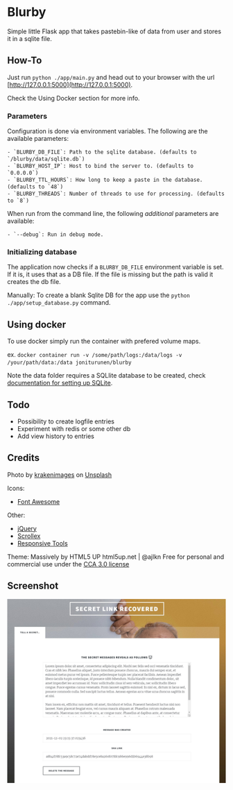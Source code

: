 # Blurby

Simple little Flask app that takes pastebin-like of data from user and stores it in a sqlite file.

## How-To

Just run `python ./app/main.py` and head out to your browser with the url [http://127.0.0.1:5000](http://127.0.0.1:5000).

Check the Using Docker section for more info.

### Parameters

Configuration is done via environment variables. The following are the available parameters:

    - `BLURBY_DB_FILE`: Path to the sqlite database. (defaults to `/blurby/data/sqlite.db`)
    - `BLURBY_HOST_IP`: Host to bind the server to. (defaults to `0.0.0.0`)
    - `BLURBY_TTL_HOURS`: How long to keep a paste in the database. (defaults to `48`)
    - `BLURBY_THREADS`: Number of threads to use for processing. (defaults to `8`)

When run from the command line, the following *additional* parameters are available:

    - `--debug`: Run in debug mode.


### Initializing database

The application now checks if a `BLURBY_DB_FILE` environment variable is set. If it is, it uses that as a DB file. If the file is missing but the path is valid it creates the db file.

Manually: To create a blank Sqlite DB for the app use the `python ./app/setup_database.py` command.

## Using docker

To use docker simply run the container with prefered volume maps. 

ex. 
`docker container run -v /some/path/logs:/data/logs -v /your/path/data:/data joniturunen/blurby`

Note the data folder requires a SQLlite database to be created, check [documentation for setting up SQLite](#initializing-database).

## Todo

- Possibility to create logfile entries
- Experiment with redis or some other db
- Add view history to entries

## Credits

Photo by <a href="https://unsplash.com/@krakenimages?utm_source=unsplash&utm_medium=referral&utm_content=creditCopyText">krakenimages</a> on <a href="https://unsplash.com/s/photos/secret?utm_source=unsplash&utm_medium=referral&utm_content=creditCopyText">Unsplash</a>

Icons: 
- [Font Awesome](http://fontawesome.io)

Other:
- [jQuery](http://jquery.com)
- [Scrollex](github.com/ajlkn/jquery.scrollex)
- [Responsive Tools](github.com/ajlkn/responsive-tools)

Theme:
Massively by HTML5 UP
html5up.net | @ajlkn
Free for personal and commercial use under the [CCA 3.0 license](https://html5up.net/license)

## Screenshot

![Screenshot of Blurby](/blurby.jpg?raw=true "Screenshot of retrieved message")
